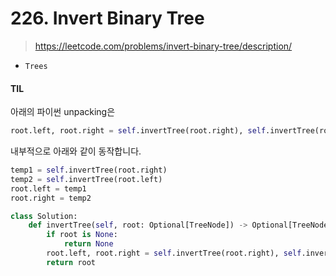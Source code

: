 # 226. Invert Binary Tree
> https://leetcode.com/problems/invert-binary-tree/description/

- `Trees`

#### TIL

아래의 파이썬 unpacking은 

```py
root.left, root.right = self.invertTree(root.right), self.invertTree(root.left)
```

내부적으로 아래와 같이 동작합니다.

```py
temp1 = self.invertTree(root.right)
temp2 = self.invertTree(root.left)
root.left = temp1
root.right = temp2
```



```py
class Solution:
    def invertTree(self, root: Optional[TreeNode]) -> Optional[TreeNode]:
        if root is None:
            return None
        root.left, root.right = self.invertTree(root.right), self.invertTree(root.left)
        return root
```